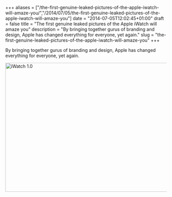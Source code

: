 +++
aliases = ["/the-first-genuine-leaked-pictures-of-the-apple-iwatch-will-amaze-you/","/2014/07/05/the-first-genuine-leaked-pictures-of-the-apple-iwatch-will-amaze-you"]
date = "2014-07-05T12:02:45+01:00"
draft = false
title = "The first genuine leaked pictures of the Apple iWatch will amaze you"
description = "By bringing together gurus of branding and design, Apple has changed everything for everyone, yet again."
slug = "the-first-genuine-leaked-pictures-of-the-apple-iwatch-will-amaze-you"
+++

By bringing together gurus of branding and design, Apple has changed everything for everyone, yet again.

<img src="https://d2j17b10ywb1i7.cloudfront.net/wp-content/uploads/2014/07/iWatch.jpg" alt="iWatch 1.0" style="width: 600px; height:401px;"/>

